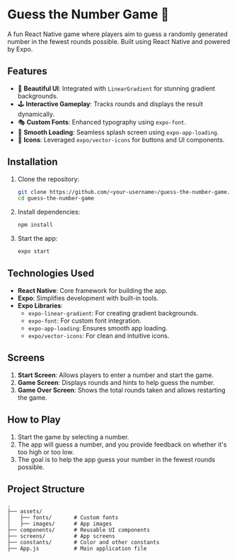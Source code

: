 
# Guess the Number Game 🎯

A fun React Native game where players aim to guess a randomly generated number in the fewest rounds possible. Built using React Native and powered by Expo.

## Features
- 🎨 **Beautiful UI**: Integrated with `LinearGradient` for stunning gradient backgrounds.
- 🕹️ **Interactive Gameplay**: Tracks rounds and displays the result dynamically.
- 🎭 **Custom Fonts**: Enhanced typography using `expo-font`.
- 🚀 **Smooth Loading**: Seamless splash screen using `expo-app-loading`.
- 📱 **Icons**: Leveraged `expo/vector-icons` for buttons and UI components.

## Installation

1. Clone the repository:
   ```bash
   git clone https://github.com/<your-username>/guess-the-number-game.git
   cd guess-the-number-game
   ```

2. Install dependencies:
   ```bash
   npm install
   ```

3. Start the app:
   ```bash
   expo start
   ```

## Technologies Used
- **React Native**: Core framework for building the app.
- **Expo**: Simplifies development with built-in tools.
- **Expo Libraries**:
  - `expo-linear-gradient`: For creating gradient backgrounds.
  - `expo-font`: For custom font integration.
  - `expo-app-loading`: Ensures smooth app loading.
  - `expo/vector-icons`: For clean and intuitive icons.

## Screens
1. **Start Screen**: Allows players to enter a number and start the game.
2. **Game Screen**: Displays rounds and hints to help guess the number.
3. **Game Over Screen**: Shows the total rounds taken and allows restarting the game.

## How to Play
1. Start the game by selecting a number.
2. The app will guess a number, and you provide feedback on whether it's too high or too low.
3. The goal is to help the app guess your number in the fewest rounds possible.

## Project Structure
```
.
├── assets/
│   ├── fonts/       # Custom fonts
│   ├── images/      # App images
├── components/      # Reusable UI components
├── screens/         # App screens
├── constants/       # Color and other constants
├── App.js           # Main application file
```

